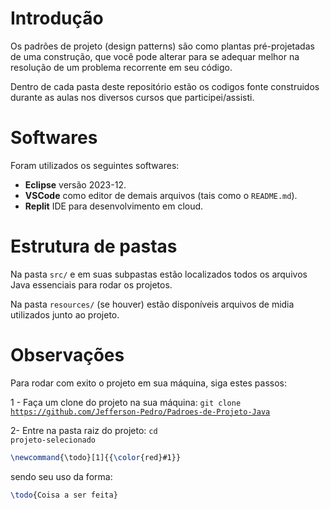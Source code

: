 # Introdução
Os padrões de projeto (design patterns) são como plantas pré-projetadas de uma construção, que você pode alterar para se adequar melhor na resolução de um problema recorrente em seu código.

Dentro de cada pasta deste repositório estão os codigos fonte construidos durante as aulas nos diversos cursos que participei/assisti.

# Softwares
Foram utilizados os seguintes softwares:

- **Eclipse** versão 2023-12.
- **VSCode** como editor de demais arquivos (tais como o `README.md`).
- **Replit** IDE para desenvolvimento em cloud.

# Estrutura de pastas

Na pasta `src/` e em suas subpastas estão localizados todos os arquivos Java essenciais para rodar os projetos. 

Na pasta `resources/` (se houver) estão disponíveis arquivos de midia utilizados junto ao projeto.

# Observações
Para rodar com exito o projeto em sua máquina, siga estes passos:

1 - Faça um clone do projeto na sua máquina: <code>git clone https://github.com/Jefferson-Pedro/Padroes-de-Projeto-Java</code>

2- Entre na pasta raiz do projeto: <code>cd projeto-selecionado</code>


```latex
\newcommand{\todo}[1]{{\color{red}#1}}
```
sendo seu uso da forma:
```latex
\todo{Coisa a ser feita}
```
